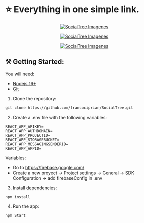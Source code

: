 # ⭐ Everything in one simple link.

<p align="center">
  <a href="https://socialtreee.vercel.app/" target="_blank">
    <img src="https://i.postimg.cc/Px4v2mrN/Social-Tree.png" alt="SocialTree Imagenes" />
  </a>
</p>

<p align="center">
  <a href="https://socialtreee.vercel.app/" target="_blank">
    <img src="https://i.postimg.cc/5NjQSQcN/Social-Tree1.png"  alt="SocialTree Imagenes"/>
  </a>
</p>

<p align="center">
  <a href="https://socialtreee.vercel.app/" target="_blank">
    <img src="https://i.postimg.cc/R0x3mPWN/Social-Tree2.png"  alt="SocialTree Imagenes"/>
  </a>
</p>

## ⚒️ Getting Started:

You will need:

- [Nodejs 16+](https://nodejs.org/)
- [Git](https://git-scm.com/)

1. Clone the repository:

```
git clone https://github.com/francociprian/SocialTree.git
```

2. Create a .env file with the following variables:

```
REACT_APP_APIKEY=
REACT_APP_AUTHDOMAIN=
REACT_APP_PROJECTID=
REACT_APP_STORAGEBUCKET=
REACT_APP_MESSAGINGSENDERID=
REACT_APP_APPID=
```
Variables: <br>
- Go to https://firebase.google.com/ <br>
- Create a new proyect -> Project settings -> General -> SDK Configuration -> add firebaseConfig in .env


3. Install dependencies:

```
npm install
```

4. Run the app:

```
npm Start
```
